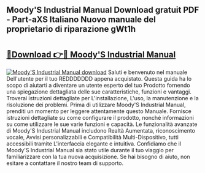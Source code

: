 ## Moody'S Industrial Manual Download gratuit PDF - Part-aXS Italiano Nuovo manuale del proprietario di riparazione gWt1h

# <h2><a href="http://dfbe8j.blite.top/?on=Moody%27S+Industrial+Manual">🔗Download 👉🔴 Moody'S Industrial Manual</a></h2>

[![Moody'S Industrial Manual download](https://i.imgur.com/lujVjoI.png)](http://dfbe8j.blite.top/?on=Moody%27S+Industrial+Manual)
Saluti e benvenuto nel manuale Dell'utente per il tuo REDDDDDDD appena acquistato. Questa guida ha lo scopo di aiutarti a diventare un utente esperto del tuo Prodotto fornendo una spiegazione dettagliata delle sue caratteristiche, funzioni e vantaggi. Troverai istruzioni dettagliate per L'installazione, L'uso, la manutenzione e la risoluzione dei problemi. Prima di utilizzare Moody'S Industrial Manual, prenditi un momento per leggere attentamente questo Manuale. Fornisce istruzioni dettagliate su come configurare il prodotto, nonché informazioni su come utilizzare le sue varie funzioni e capacità. Le funzionalità avanzate di Moody'S Industrial Manual includono Realtà Aumentata, riconoscimento vocale, Avvisi personalizzabili e Compatibilità Multi-Dispositivo, tutti accessibili tramite L'interfaccia elegante e intuitiva. Confidiamo che il Moody'S Industrial Manual sia stato utile durante il tuo viaggio per familiarizzare con la tua nuova acquisizione. Se hai bisogno di aiuto, non esitare a contattare il nostro team di supporto.
